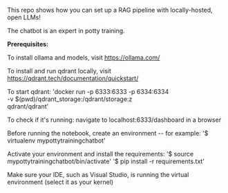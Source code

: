 This repo shows how you can set up a RAG pipeline with locally-hosted, open LLMs!

The chatbot is an expert in potty training. 

**Prerequisites:**

To install ollama and models, visit https://ollama.com/

To install and run qdrant locally, visit https://qdrant.tech/documentation/quickstart/

To start qdrant:
'docker run -p 6333:6333 -p 6334:6334 \
    -v $(pwd)/qdrant_storage:/qdrant/storage:z \
    qdrant/qdrant'

To check if it's running:
navigate to localhost:6333/dashboard in a browser

Before running the notebook, create an environment -- for example:
'$ virtualenv mypottytrainingchatbot'

Activate your environment and install the requirements:
'$ source mypottytrainingchatbot/bin/activate'
'$ pip install -r requirements.txt'

Make sure your IDE, such as Visual Studio, is running the virtual environment (select it as your kernel)




